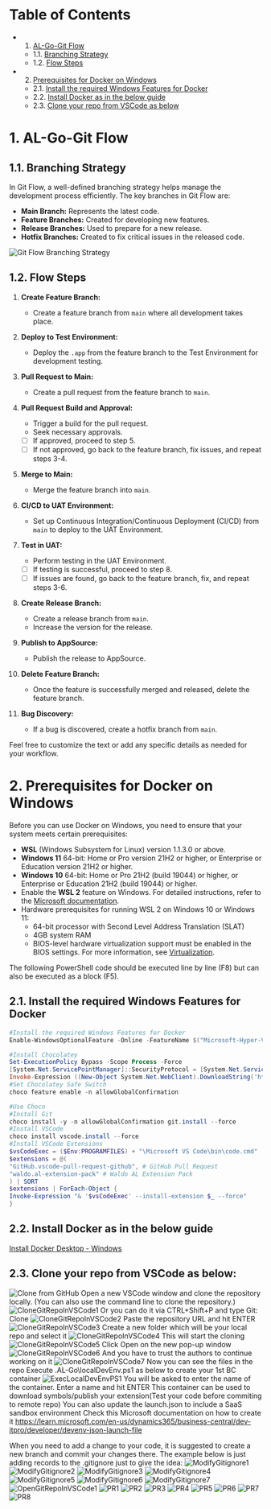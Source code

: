 # Table of Contents

- 1. [AL-Go-Git Flow](#1-git-flow)
   - 1.1. [Branching Strategy](#11-branching-strategy)
   - 1.2. [Flow Steps](#12-flow-steps)

- 2. [Prerequisites for Docker on Windows](#2-prerequisites-for-docker-on-windows)
   - 2.1. [Install the required Windows Features for Docker](#21-install-the-required-windows-features-for-docker)
   -  2.2. [Install Docker as in the below guide](#22-install-docker-as-in-the-below-guide)
   -  2.3. [Clone your repo from VSCode as below](#23-clone-your-repo-from-vscode-as-below)

#

# 1. AL-Go-Git Flow

## 1.1. Branching Strategy

In Git Flow, a well-defined branching strategy helps manage the development process efficiently. The key branches in Git Flow are:

- **Main Branch:** Represents the latest code.
- **Feature Branches:** Created for developing new features.
- **Release Branches:** Used to prepare for a new release.
- **Hotfix Branches:** Created to fix critical issues in the released code.

![Git Flow Branching Strategy](path/to/your/image.png)

## 1.2. Flow Steps

1. **Create Feature Branch:**
   - Create a feature branch from `main` where all development takes place.

2. **Deploy to Test Environment:**
   - Deploy the `.app` from the feature branch to the Test Environment for development testing.

3. **Pull Request to Main:**
   - Create a pull request from the feature branch to `main`.

4. **Pull Request Build and Approval:**
   - Trigger a build for the pull request.
   - Seek necessary approvals.
   
   - [ ] If approved, proceed to step 5.
   - [ ] If not approved, go back to the feature branch, fix issues, and repeat steps 3-4.

5. **Merge to Main:**
   - Merge the feature branch into `main`.

6. **CI/CD to UAT Environment:**
   - Set up Continuous Integration/Continuous Deployment (CI/CD) from `main` to deploy to the UAT Environment.

7. **Test in UAT:**
   - Perform testing in the UAT Environment.

   - [ ] If testing is successful, proceed to step 8.
   - [ ] If issues are found, go back to the feature branch, fix, and repeat steps 3-6.

8. **Create Release Branch:**
   - Create a release branch from `main`.
   - Increase the version for the release.

9. **Publish to AppSource:**
   - Publish the release to AppSource.

10. **Delete Feature Branch:**
    - Once the feature is successfully merged and released, delete the feature branch.

11. **Bug Discovery:**
    - If a bug is discovered, create a hotfix branch from `main`.

Feel free to customize the text or add any specific details as needed for your workflow.



# 2. Prerequisites for Docker on Windows

Before you can use Docker on Windows, you need to ensure that your system meets certain prerequisites:

- **WSL** (Windows Subsystem for Linux) version 1.1.3.0 or above.
- **Windows 11** 64-bit: Home or Pro version 21H2 or higher, or Enterprise or Education version 21H2 or higher.
- **Windows 10** 64-bit: Home or Pro 21H2 (build 19044) or higher, or Enterprise or Education 21H2 (build 19044) or higher.
- Enable the **WSL 2** feature on Windows. For detailed instructions, refer to the [Microsoft documentation](https://docs.microsoft.com/en-us/windows/wsl/install).
- Hardware prerequisites for running WSL 2 on Windows 10 or Windows 11:
  - 64-bit processor with Second Level Address Translation (SLAT)
  - 4GB system RAM
  - BIOS-level hardware virtualization support must be enabled in the BIOS settings. For more information, see [Virtualization](https://docs.microsoft.com/en-us/virtualization/hyper-v-on-windows/quick-start/enable-hyper-v).

The following PowerShell code should be executed line by line (F8) but can also be executed as a block (F5).

## 2.1. Install the required Windows Features for Docker

```powershell
#Install the required Windows Features for Docker
Enable-WindowsOptionalFeature -Online -FeatureName $("Microsoft-Hyper-V", "Containers") -All

#Install Chocolatey
Set-ExecutionPolicy Bypass -Scope Process -Force
[System.Net.ServicePointManager]::SecurityProtocol = [System.Net.ServicePointManager]::SecurityProtocol -bor 3072
Invoke-Expression ((New-Object System.Net.WebClient).DownloadString('https://chocolatey.org/install.ps1'))
#Set Chocolatey Safe Switch
choco feature enable -n allowGlobalConfirmation

#Use Choco
#Install Git
choco install -y -n allowGlobalConfirmation git.install --force
#Install VSCode
choco install vscode.install --force
#Install VSCode Extensions
$vsCodeExec = ($Env:PROGRAMFILES) + "\Microsoft VS Code\bin\code.cmd"
$extensions = @(
"GitHub.vscode-pull-request-github", # GitHub Pull Request
"waldo.al-extension-pack" # Waldo AL Extension Pack
) | SORT
$extensions | ForEach-Object {
Invoke-Expression "& '$vsCodeExec' --install-extension $_ --force"
}
```
## 2.2. Install Docker as in the below guide
[Install Docker Desktop - Windows](https://docs.docker.com/desktop/install/windows-install/)
## 2.3. Clone your repo from VSCode as below:
![Clone from GitHub](https://github.com/eh-ciellos/template/blob/main/images/CloneFromGitHub.png)
Open a new VSCode window and clone the repository locally. (You can also use the command line to clone the repository.)
![CloneGitRepoInVSCode1](https://github.com/eh-ciellos/template/blob/7f9d1adbd14cba08d41fc4b44c4f3cd7249ae661/images/CloneGitRepoInVSCode1.png)
Or you can do it via CTRL+Shift+P and type Git: Clone
![CloneGitRepoInVSCode2](https://github.com/eh-ciellos/template/blob/7f9d1adbd14cba08d41fc4b44c4f3cd7249ae661/images/CloneGitRepoInVSCode2.png)
Paste the repository URL and hit ENTER
![CloneGitRepoInVSCode3](https://github.com/eh-ciellos/template/blob/7f9d1adbd14cba08d41fc4b44c4f3cd7249ae661/images/CloneGitRepoInVSCode3.png)
Create a new folder which will be your local repo and select it
![CloneGitRepoInVSCode4](https://github.com/eh-ciellos/template/blob/7f9d1adbd14cba08d41fc4b44c4f3cd7249ae661/images/CloneGitRepoInVSCode4.png)
This will start the cloning
![CloneGitRepoInVSCode5](https://github.com/eh-ciellos/template/blob/7f9d1adbd14cba08d41fc4b44c4f3cd7249ae661/images/CloneGitRepoInVSCode5.png)
Click Open on the new pop-up window
![CloneGitRepoInVSCode6](https://github.com/eh-ciellos/template/blob/7f9d1adbd14cba08d41fc4b44c4f3cd7249ae661/images/CloneGitRepoInVSCode6.png)
And you have to trust the authors to continue working on it
![CloneGitRepoInVSCode7](https://github.com/eh-ciellos/template/blob/main/images/CloneGitRepoInVSCode7.png)
Now you can see the files in the repo
Execute .AL-Go\localDevEnv.ps1 as below to create your 1st BC container
![ExecLocalDevEnvPS1](https://github.com/eh-ciellos/template/blob/7f9d1adbd14cba08d41fc4b44c4f3cd7249ae661/images/ExecLocalDevEnvPS1.png)
You will be asked to enter the name of the container. Enter a name and hit ENTER
This container can be used to download symbols/publish your extension(Test your code before commiting to remote repo)
You can also update the launch.json to include a SaaS sandbox environment
Check this Microsoft documentation on how to create it
https://learn.microsoft.com/en-us/dynamics365/business-central/dev-itpro/developer/devenv-json-launch-file

When you need to add a change to your code, it is suggested to create a new branch and commit your changes there. The example below is just adding records to the .gitignore just to give the idea:
![ModifyGitignore1](https://github.com/eh-ciellos/template/blob/7f9d1adbd14cba08d41fc4b44c4f3cd7249ae661/images/ModifyGitignore1.png)
![ModifyGitignore2](https://github.com/eh-ciellos/template/blob/7f9d1adbd14cba08d41fc4b44c4f3cd7249ae661/images/ModifyGitignore2.png)
![ModifyGitignore3](https://github.com/eh-ciellos/template/blob/7f9d1adbd14cba08d41fc4b44c4f3cd7249ae661/images/ModifyGitignore3.png)
![ModifyGitignore4](https://github.com/eh-ciellos/template/blob/7f9d1adbd14cba08d41fc4b44c4f3cd7249ae661/images/ModifyGitignore4.png)
![ModifyGitignore5](https://github.com/eh-ciellos/template/blob/7f9d1adbd14cba08d41fc4b44c4f3cd7249ae661/images/ModifyGitignore5.png)
![ModifyGitignore6](https://github.com/eh-ciellos/template/blob/7f9d1adbd14cba08d41fc4b44c4f3cd7249ae661/images/ModifyGitignore6.png)
![ModifyGitignore7](https://github.com/eh-ciellos/template/blob/7f9d1adbd14cba08d41fc4b44c4f3cd7249ae661/images/ModifyGitignore7.png)
![OpenGitRepoInVSCode1](https://github.com/eh-ciellos/template/blob/7f9d1adbd14cba08d41fc4b44c4f3cd7249ae661/images/OpenGitRepoInVSCode1.png)
![PR1](https://github.com/eh-ciellos/template/blob/7f9d1adbd14cba08d41fc4b44c4f3cd7249ae661/images/PR1.png)
![PR2](https://github.com/eh-ciellos/template/blob/7f9d1adbd14cba08d41fc4b44c4f3cd7249ae661/images/PR2.png)
![PR3](https://github.com/eh-ciellos/template/blob/7f9d1adbd14cba08d41fc4b44c4f3cd7249ae661/images/PR3.png)
![PR4](https://github.com/eh-ciellos/template/blob/7f9d1adbd14cba08d41fc4b44c4f3cd7249ae661/images/PR4.png)
![PR5](https://github.com/eh-ciellos/template/blob/7f9d1adbd14cba08d41fc4b44c4f3cd7249ae661/images/PR5.png)
![PR6](https://github.com/eh-ciellos/template/blob/7f9d1adbd14cba08d41fc4b44c4f3cd7249ae661/images/PR6.png)
![PR7](https://github.com/eh-ciellos/template/blob/7f9d1adbd14cba08d41fc4b44c4f3cd7249ae661/images/PR7.png)
![PR8](https://github.com/eh-ciellos/template/blob/7f9d1adbd14cba08d41fc4b44c4f3cd7249ae661/images/PR8.png)